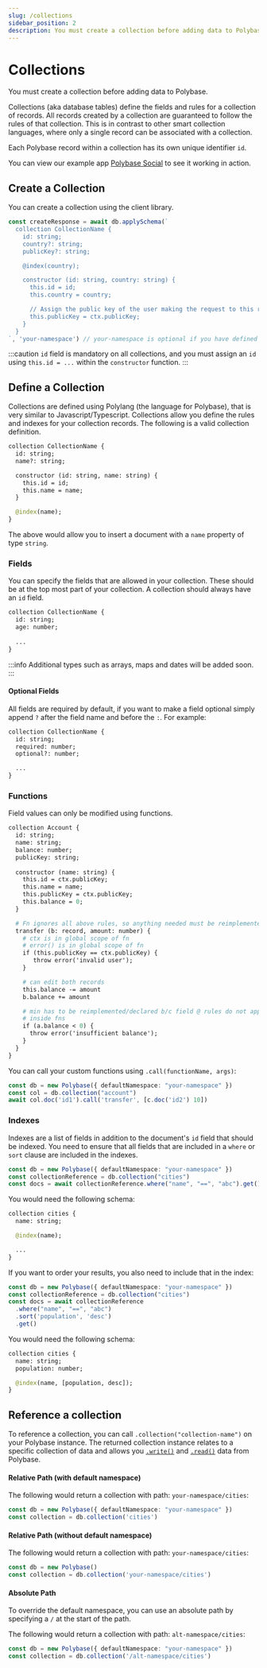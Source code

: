 ```yaml
---
slug: /collections
sidebar_position: 2
description: You must create a collection before adding data to Polybase. Collections (aka database tables) define the fields and rules for a collection of records.
---
```


# Collections

You must create a collection before adding data to Polybase.

Collections (aka database tables) define the fields and rules for a collection of records. All records created by a collection are guaranteed to follow the rules of that collection. This is in contrast to other smart collection languages, where only a single record can be associated with a collection.

Each Polybase record within a collection has its own unique identifier `id`.

You can view our example app [Polybase Social](https://social.testnet.polybase.xyz) to see it working in action.

## Create a Collection

You can create a collection using the client library.

```ts
const createResponse = await db.applySchema(`
  collection CollectionName {
    id: string;
    country?: string;
    publicKey?: string;

    @index(country);

    constructor (id: string, country: string) {
      this.id = id;
      this.country = country;

      // Assign the public key of the user making the request to this record
      this.publicKey = ctx.publicKey;
    }
  }
`, 'your-namespace') // your-namespace is optional if you have defined a default namespace
```

:::caution
`id` field is mandatory on all collections, and you must assign an `id` using `this.id = ...` within the `constructor` function.
:::

## Define a Collection

Collections are defined using Polylang (the language for Polybase), that is very similar to Javascript/Typescript. Collections allow you define the rules and indexes for your collection records. The following is a valid collection definition.

```graphql
collection CollectionName {
  id: string;
  name?: string;

  constructor (id: string, name: string) {
    this.id = id;
    this.name = name;
  }

  @index(name);
}
```

The above would allow you to insert a document with a `name` property of type `string`.


### Fields

You can specify the fields that are allowed in your collection. These should be at the top most part of your collection. A collection should always have an `id` field.

```graphql
collection CollectionName {
  id: string;
  age: number;
  
  ...
}
```

:::info
Additional types such as arrays, maps and dates will be added soon.
:::

#### Optional Fields

All fields are required by default, if you want to make a field optional simply append `?` after the field name and before the `:`. For example:

```graphql
collection CollectionName {
  id: string;
  required: number;
  optional?: number;

  ...
}
```

### Functions

Field values can only be modified using functions.


```graphql
collection Account {
  id: string;
  name: string;
  balance: number;
  publicKey: string;
  
  constructor (name: string) {
    this.id = ctx.publicKey;
    this.name = name;
    this.publicKey = ctx.publicKey;
    this.balance = 0;
  }

  # Fn ignores all above rules, so anything needed must be reimplemented
  transfer (b: record, amount: number) {
    # ctx is in global scope of fn
    # error() is in global scope of fn
    if (this.publicKey == ctx.publicKey) {
       throw error('invalid user');
    }

    # can edit both records
    this.balance -= amount
    b.balance += amount

    # min has to be reimplemented/declared b/c field @ rules do not apply
    # inside fns
    if (a.balance < 0) {
      throw error('insufficient balance');
    }
  }
}
```

You can call your custom functions using `.call(functionName, args)`:

```ts
const db = new Polybase({ defaultNamespace: "your-namespace" })
const col = db.collection("account")
await col.doc('id1').call('transfer', [c.doc('id2') 10])
```


### Indexes

Indexes are a list of fields in addition to the document's `id` field that should be indexed. You need to ensure that all fields that are included in a `where` or `sort` clause are included in the indexes.

```ts
const db = new Polybase({ defaultNamespace: "your-namespace" })
const collectionReference = db.collection("cities")
const docs = await collectionReference.where("name", "==", "abc").get()
```

You would need the following schema:

```graphql
collection cities {
  name: string;

  @index(name);

  ...
}
```

If you want to order your results, you also need to include that in the index:

```ts
const db = new Polybase({ defaultNamespace: "your-namespace" })
const collectionReference = db.collection("cities")
const docs = await collectionReference
  .where("name", "==", "abc")
  .sort('population', 'desc')
  .get()
```

You would need the following schema:


```graphql
collection cities {
  name: string;
  population: number;

  @index(name, [population, desc]);
}
```


## Reference a collection

To reference a collection, you can call `.collection("collection-name")` on your Polybase instance. The returned collection instance relates to a specific collection of data and allows you [`.write()`](/write) and [`.read()`](/read) data from Polybase.


#### Relative Path (with default namespace)

The following would return a collection with path: `your-namespace/cities`:

```ts
const db = new Polybase({ defaultNamespace: "your-namespace" })
const collection = db.collection('cities')
```

#### Relative Path (without default namespace)

The following would return a collection with path: `your-namespace/cities`:

```ts
const db = new Polybase()
const collection = db.collection('your-namespace/cities')
```

#### Absolute Path

To override the default namespace, you can use an absolute path by specifying a `/` at the start of the path. 

The following would return a collection with path: `alt-namespace/cities`:

```ts
const db = new Polybase({ defaultNamespace: "your-namespace" })
const collection = db.collection('/alt-namespace/cities')
```

